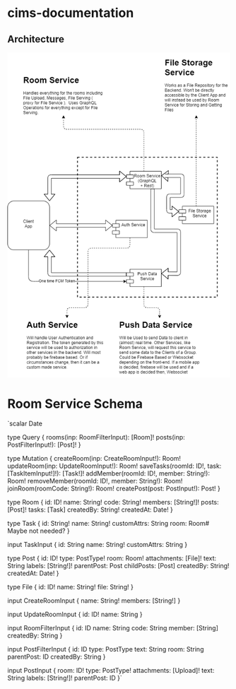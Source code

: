 # cims-documentation

## Architecture

![Architecture Diagram](/ArchitectureDiagram.png)


# Room Service Schema
`scalar Date

type Query {
    rooms(inp: RoomFilterInput): [Room]!
    posts(inp: PostFilterInput!): [Post]!
}

type Mutation {
    createRoom(inp: CreateRoomInput!): Room!
    updateRoom(inp: UpdateRoomInput!): Room!
    saveTasks(roomId: ID!, task: [TaskItemInput!]!): [Task!]!
    addMember(roomId: ID!, member: String!): Room!
    removeMember(roomId: ID!, member: String!): Room!
    joinRoom(roomCode: String!): Room!
    createPost(post: PostInput!): Post!
}

type Room {
    id: ID!
    name: String!
    code: String!
    members: [String!]!
    posts: [Post]!
    tasks: [Task]
    createdBy: String!
    createdAt: Date!
}

type Task {
    id: String!
    name: String!
    customAttrs: String
    room: Room# Maybe not needed?
}

input TaskInput {
    id: String
    name: String!
    customAttrs: String
}

type Post {
    id: ID!
    type: PostType!
    room: Room!
    attachments: [File]!
    text: String
    labels: [String!]!
    parentPost: Post
    childPosts: [Post]
    createdBy: String!
    createdAt: Date!
}

type File {
    id: ID!
    name: String!
    file: String!
}

input CreateRoomInput {
    name: String!
    members: [String!]
}

input UpdateRoomInput {
    id: ID!
    name: String
}


input RoomFilterInput {
    id: ID
    name: String
    code: String
    member: [String]
    createdBy: String
}

input PostFilterInput {
    id: ID
    type: PostType
    text: String
    room: String
    parentPost: ID
    createdBy: String
}

input PostInput {
    room: ID!
    type: PostType!
    attachments: [Upload]!
    text: String
    labels: [String!]!
    parentPost: ID
}`
